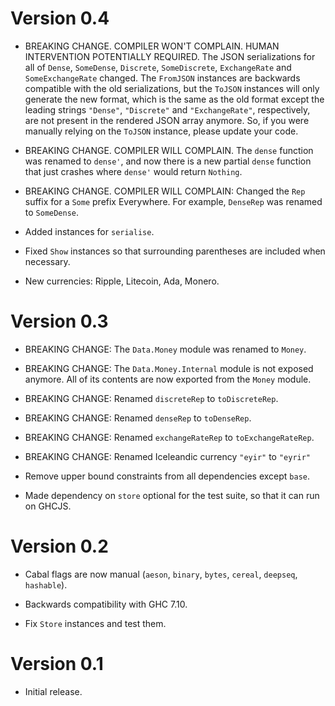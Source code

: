 # Version 0.4

* BREAKING CHANGE. COMPILER WON'T COMPLAIN. HUMAN INTERVENTION POTENTIALLY
  REQUIRED. The JSON serializations for all of `Dense`, `SomeDense`, `Discrete`,
  `SomeDiscrete`, `ExchangeRate` and `SomeExchangeRate` changed. The `FromJSON`
  instances are backwards compatible with the old serializations, but the
  `ToJSON` instances will only generate the new format, which is the same as the
  old format except the leading strings `"Dense"`, `"Discrete"` and
  `"ExchangeRate"`, respectively, are not present in the rendered JSON array
  anymore. So, if you were manually relying on the `ToJSON` instance, please
  update your code.

* BREAKING CHANGE. COMPILER WILL COMPLAIN. The `dense` function was renamed to
  `dense'`, and now there is a new partial `dense` function that just crashes
  where `dense'` would return `Nothing`.

* BREAKING CHANGE. COMPILER WILL COMPLAIN: Changed the `Rep` suffix for a `Some`
  prefix Everywhere.  For example, `DenseRep` was renamed to `SomeDense`.

* Added instances for `serialise`.

* Fixed `Show` instances so that surrounding parentheses are included when
  necessary.

* New currencies: Ripple, Litecoin, Ada, Monero.


# Version 0.3

* BREAKING CHANGE: The `Data.Money` module was renamed to `Money`.

* BREAKING CHANGE: The `Data.Money.Internal` module is not exposed anymore. All
  of its contents are now exported from the `Money` module.

* BREAKING CHANGE: Renamed `discreteRep` to `toDiscreteRep`.

* BREAKING CHANGE: Renamed `denseRep` to `toDenseRep`.

* BREAKING CHANGE: Renamed `exchangeRateRep` to `toExchangeRateRep`.

* BREAKING CHANGE: Renamed Iceleandic currency `"eyir"` to `"eyrir"`

* Remove upper bound constraints from all dependencies except `base`.

* Made dependency on `store` optional for the test suite, so that it can run on
  GHCJS.


# Version 0.2

* Cabal flags are now manual (`aeson`, `binary`, `bytes`, `cereal`, `deepseq`,
  `hashable`).

* Backwards compatibility with GHC 7.10.

* Fix `Store` instances and test them.


# Version 0.1

* Initial release.

